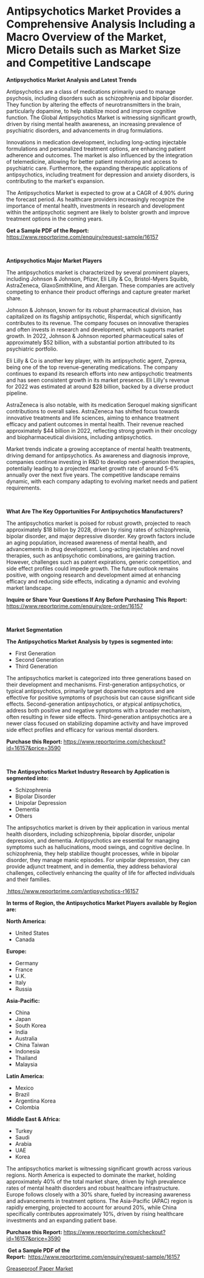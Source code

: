<p><h1>Antipsychotics Market Provides a Comprehensive Analysis Including a Macro Overview of the Market, Micro Details such as Market Size and Competitive Landscape</h1></p><p><strong>Antipsychotics Market Analysis and Latest Trends</strong></p>
<p><p>Antipsychotics are a class of medications primarily used to manage psychosis, including disorders such as schizophrenia and bipolar disorder. They function by altering the effects of neurotransmitters in the brain, particularly dopamine, to help stabilize mood and improve cognitive function. The Global Antipsychotics Market is witnessing significant growth, driven by rising mental health awareness, an increasing prevalence of psychiatric disorders, and advancements in drug formulations. </p><p>Innovations in medication development, including long-acting injectable formulations and personalized treatment options, are enhancing patient adherence and outcomes. The market is also influenced by the integration of telemedicine, allowing for better patient monitoring and access to psychiatric care. Furthermore, the expanding therapeutic applications of antipsychotics, including treatment for depression and anxiety disorders, is contributing to the market's expansion.</p><p>The Antipsychotics Market is expected to grow at a CAGR of 4.90% during the forecast period. As healthcare providers increasingly recognize the importance of mental health, investments in research and development within the antipsychotic segment are likely to bolster growth and improve treatment options in the coming years.</p></p>
<p><strong>Get a Sample PDF of the Report:&nbsp;</strong> <a href="https://www.reportprime.com/enquiry/request-sample/16157?utm_campaign=2274&utm_medium=2&utm_source=Github&utm_content=ia&utm_term=20032025&utm_id=antipsychotics">https://www.reportprime.com/enquiry/request-sample/16157</a></p>
<p>&nbsp;</p>
<p><strong>Antipsychotics Major Market Players</strong></p>
<p><p>The antipsychotics market is characterized by several prominent players, including Johnson & Johnson, Pfizer, Eli Lilly & Co, Bristol-Myers Squibb, AstraZeneca, GlaxoSmithKline, and Allergan. These companies are actively competing to enhance their product offerings and capture greater market share.</p><p>Johnson & Johnson, known for its robust pharmaceutical division, has capitalized on its flagship antipsychotic, Risperdal, which significantly contributes to its revenue. The company focuses on innovative therapies and often invests in research and development, which supports market growth. In 2022, Johnson & Johnson reported pharmaceutical sales of approximately $52 billion, with a substantial portion attributed to its psychiatric portfolio.</p><p>Eli Lilly & Co is another key player, with its antipsychotic agent, Zyprexa, being one of the top revenue-generating medications. The company continues to expand its research efforts into new antipsychotic treatments and has seen consistent growth in its market presence. Eli Lilly's revenue for 2022 was estimated at around $28 billion, backed by a diverse product pipeline.</p><p>AstraZeneca is also notable, with its medication Seroquel making significant contributions to overall sales. AstraZeneca has shifted focus towards innovative treatments and life sciences, aiming to enhance treatment efficacy and patient outcomes in mental health. Their revenue reached approximately $44 billion in 2022, reflecting strong growth in their oncology and biopharmaceutical divisions, including antipsychotics.</p><p>Market trends indicate a growing acceptance of mental health treatments, driving demand for antipsychotics. As awareness and diagnosis improve, companies continue investing in R&D to develop next-generation therapies, potentially leading to a projected market growth rate of around 5-6% annually over the next five years. The competitive landscape remains dynamic, with each company adapting to evolving market needs and patient requirements.</p></p>
<p>&nbsp;</p>
<p><strong>What Are The Key Opportunities For Antipsychotics Manufacturers?</strong></p>
<p><p>The antipsychotics market is poised for robust growth, projected to reach approximately $18 billion by 2028, driven by rising rates of schizophrenia, bipolar disorder, and major depressive disorder. Key growth factors include an aging population, increased awareness of mental health, and advancements in drug development. Long-acting injectables and novel therapies, such as antipsychotic combinations, are gaining traction. However, challenges such as patent expirations, generic competition, and side effect profiles could impede growth. The future outlook remains positive, with ongoing research and development aimed at enhancing efficacy and reducing side effects, indicating a dynamic and evolving market landscape.</p></p>
<p><strong>Inquire or Share Your Questions If Any Before Purchasing This Report:</strong> <a href="https://www.reportprime.com/enquiry/pre-order/16157?utm_campaign=2274&utm_medium=2&utm_source=Github&utm_content=ia&utm_term=20032025&utm_id=antipsychotics">https://www.reportprime.com/enquiry/pre-order/16157</a></p>
<p>&nbsp;</p>
<p><strong>Market Segmentation</strong></p>
<p><strong>The Antipsychotics Market Analysis by types is segmented into:</strong></p>
<p><ul><li>First Generation</li><li>Second Generation</li><li>Third Generation</li></ul></p>
<p><p>The antipsychotics market is categorized into three generations based on their development and mechanisms. First-generation antipsychotics, or typical antipsychotics, primarily target dopamine receptors and are effective for positive symptoms of psychosis but can cause significant side effects. Second-generation antipsychotics, or atypical antipsychotics, address both positive and negative symptoms with a broader mechanism, often resulting in fewer side effects. Third-generation antipsychotics are a newer class focused on stabilizing dopamine activity and have improved side effect profiles and efficacy for various mental disorders.</p></p>
<p><strong>Purchase this Report:&nbsp;</strong><a href="https://www.reportprime.com/checkout?id=16157&price=3590&utm_campaign=2274&utm_medium=2&utm_source=Github&utm_content=ia&utm_term=20032025&utm_id=antipsychotics">https://www.reportprime.com/checkout?id=16157&price=3590</a></p>
<p>&nbsp;</p>
<p><strong>The Antipsychotics Market Industry Research by Application is segmented into:</strong></p>
<p><ul><li>Schizophrenia</li><li>Bipolar Disorder</li><li>Unipolar Depression</li><li>Dementia</li><li>Others</li></ul></p>
<p><p>The antipsychotics market is driven by their application in various mental health disorders, including schizophrenia, bipolar disorder, unipolar depression, and dementia. Antipsychotics are essential for managing symptoms such as hallucinations, mood swings, and cognitive decline. In schizophrenia, they help stabilize thought processes, while in bipolar disorder, they manage manic episodes. For unipolar depression, they can provide adjunct treatment, and in dementia, they address behavioral challenges, collectively enhancing the quality of life for affected individuals and their families.</p></p>
<p><a href="https://www.reportprime.com/antipsychotics-r16157?utm_campaign=2274&utm_medium=2&utm_source=Github&utm_content=ia&utm_term=20032025&utm_id=antipsychotics">&nbsp;https://www.reportprime.com/antipsychotics-r16157</a></p>
<p><strong>In terms of Region, the Antipsychotics Market Players available by Region are:</strong></p>
<p>
    <p> <strong> North America: </strong>
        <ul>
            <li>United States</li>
            <li>Canada</li>
        </ul>
        </p> 
    <p> <strong> Europe: </strong>
        <ul>
            <li>Germany</li>
            <li>France</li>
            <li>U.K.</li>
            <li>Italy</li>
            <li>Russia</li>
        </ul>
        </p> 
    <p> <strong> Asia-Pacific: </strong>
        <ul>
            <li>China</li>
            <li>Japan</li>
            <li>South Korea</li>
            <li>India</li>
            <li>Australia</li>
            <li>China Taiwan</li>
            <li>Indonesia</li>
            <li>Thailand</li>
            <li>Malaysia</li>
        </ul>
        </p> 
    <p> <strong> Latin America: </strong>
        <ul>
            <li>Mexico</li>
            <li>Brazil</li>
            <li>Argentina Korea</li>
            <li>Colombia</li>
        </ul>
        </p> 
    <p> <strong> Middle East & Africa: </strong>
        <ul>
            <li>Turkey</li>
            <li>Saudi</li>
            <li>Arabia</li>
            <li>UAE</li>
            <li>Korea</li>
        </ul>
    </p>
    </p>
<p><p>The antipsychotics market is witnessing significant growth across various regions. North America is expected to dominate the market, holding approximately 40% of the total market share, driven by high prevalence rates of mental health disorders and robust healthcare infrastructure. Europe follows closely with a 30% share, fueled by increasing awareness and advancements in treatment options. The Asia-Pacific (APAC) region is rapidly emerging, projected to account for around 20%, while China specifically contributes approximately 10%, driven by rising healthcare investments and an expanding patient base.</p></p>
<p><strong>Purchase this Report: </strong><a href="https://www.reportprime.com/checkout?id=16157&price=3590&utm_campaign=2274&utm_medium=2&utm_source=Github&utm_content=ia&utm_term=20032025&utm_id=antipsychotics">https://www.reportprime.com/checkout?id=16157&price=3590</a></p>
<p>&nbsp;<strong>Get a Sample PDF of the Report:&nbsp;&nbsp;</strong><a href="https://www.reportprime.com/enquiry/request-sample/16157?utm_campaign=2274&utm_medium=2&utm_source=Github&utm_content=ia&utm_term=20032025&utm_id=antipsychotics">https://www.reportprime.com/enquiry/request-sample/16157</a></p>
<p><strong></strong></p>
<p><p><a href="https://github.com/helmeludu/Market-Research-Report-List-1/blob/main/greaseproof-paper-market.md?utm_campaign=2274&utm_medium=2&utm_source=Github&utm_content=ia&utm_term=20032025&utm_id=antipsychotics">Greaseproof Paper Market</a></p></p>